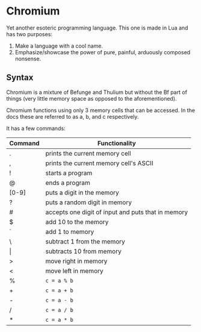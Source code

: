 # Chromium
 Yet another esoteric programming language. This one is made in Lua and has two purposes:
  1. Make a language with a cool name.
  2. Emphasize/showcase the power of pure, painful, arduously composed nonsense.

## Syntax
 Chromium is a mixture of Befunge and Thulium but without the Bf part of things (very little memory space as opposed to the aforementioned).

 Chromium functions using only 3 memory cells that can be accessed. In the docs these are referred to as a, b, and c respectively.

 It has a few commands:

 Command | Functionality 
 --------|--------
  .      | prints the current memory cell
  ,      | prints the current memory cell's ASCII
  !      | starts a program
  @      | ends a program
  [0-9]  | puts a digit in the memory
  ?      | puts a random digit in memory
  \#     | accepts one digit of input and puts that in memory
  $      | add 10 to the memory
  `      | add 1 to memory
  \      | subtract 1 from the memory
  \|     | subtracts 10 from memory
  \>     | move right in memory
  <      | move left in memory
  %      | ```c = a % b```
  \+     | ```c = a + b```
  \-     | ```c = a - b```
  /      | ```c = a / b```
  \*     | ```c = a * b```
